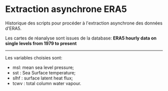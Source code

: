 # Extraction asynchrone ERA5
Historique des scripts pour procéder à l'extraction asynchrone des données d'ERA5.

Les cartes de réanalyse sont issues de la database: **ERA5 hourly data on single levels from 1979 to present**

----

Les variables choisies sont:
- msl: mean sea level pressure;
- sst : Sea Surface temperature;
- slhf : surface latent heat flux;
- tcwv : total column water vapour.
